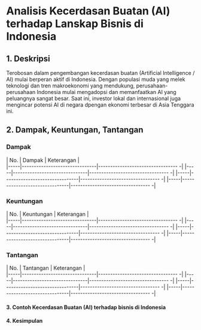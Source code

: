 # Analisis Kecerdasan Buatan (AI) terhadap Lanskap Bisnis di Indonesia 

## 1. Deskripsi
Terobosan dalam pengembangan kecerdasan buatan (Artificial Intelligence / AI) mulai berperan aktif di Indonesia.  Dengan populasi muda yang melek teknologi dan tren makroekonomi yang mendukung, perusahaan-perusahaan Indonesia mulai mengadopsi dan memanfaatkan AI yang peluangnya sangat besar. Saat ini, investor lokal dan internasional juga mengincar potensi AI di negara dpengan ekonomi terbesar di Asia Tenggara ini.

## 2. Dampak, Keuntungan, Tantangan 
### Dampak
| No. | Dampak                        | Keterangan                        |                    
|-----|-------------------------------|--------------------------------- -|
|-----|-------------------------------|--------------------------------- -|
|-----|-------------------------------|--------------------------------- -|
|-----|-------------------------------|--------------------------------- -|

### Keuntungan
| No. | Keuntungan                    | Keterangan                        |                    
|-----|-------------------------------|--------------------------------- -|
|-----|-------------------------------|--------------------------------- -|
|-----|-------------------------------|--------------------------------- -|
|-----|-------------------------------|--------------------------------- -|

### Tantangan
| No. | Tantangan                     | Keterangan                        |                    
|-----|-------------------------------|--------------------------------- -|
|-----|-------------------------------|--------------------------------- -|
|-----|-------------------------------|--------------------------------- -|
|-----|-------------------------------|--------------------------------- -|
 
#### 3. Contoh Kecerdasan Buatan (AI) terhadap bisnis di Indonesia

#### 4. Kesimpulan
